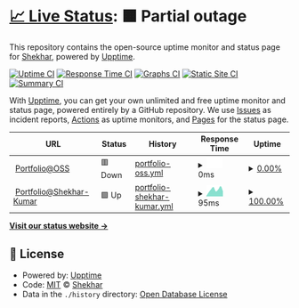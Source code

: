 # [📈 Live Status](https://The-Anton.github.io/upptime-test): <!--live status--> **🟧 Partial outage**

This repository contains the open-source uptime monitor and status page for [Shekhar](http://shekhar.aitoss.club/), powered by [Upptime](https://github.com/upptime/upptime).

[![Uptime CI](https://github.com/The-Anton/upptime-test/workflows/Uptime%20CI/badge.svg)](https://github.com/The-Anton/upptime-test/actions?query=workflow%3A%22Uptime+CI%22)
[![Response Time CI](https://github.com/The-Anton/upptime-test/workflows/Response%20Time%20CI/badge.svg)](https://github.com/The-Anton/upptime-test/actions?query=workflow%3A%22Response+Time+CI%22)
[![Graphs CI](https://github.com/The-Anton/upptime-test/workflows/Graphs%20CI/badge.svg)](https://github.com/The-Anton/upptime-test/actions?query=workflow%3A%22Graphs+CI%22)
[![Static Site CI](https://github.com/The-Anton/upptime-test/workflows/Static%20Site%20CI/badge.svg)](https://github.com/The-Anton/upptime-test/actions?query=workflow%3A%22Static+Site+CI%22)
[![Summary CI](https://github.com/The-Anton/upptime-test/workflows/Summary%20CI/badge.svg)](https://github.com/The-Anton/upptime-test/actions?query=workflow%3A%22Summary+CI%22)

With [Upptime](https://upptime.js.org), you can get your own unlimited and free uptime monitor and status page, powered entirely by a GitHub repository. We use [Issues](https://github.com/The-Anton/upptime-test/issues) as incident reports, [Actions](https://github.com/The-Anton/upptime-test/actions) as uptime monitors, and [Pages](https://The-Anton.github.io/upptime-test) for the status page.

<!--start: status pages-->
<!-- This summary is generated by Upptime (https://github.com/upptime/upptime) -->
<!-- Do not edit this manually, your changes will be overwritten -->
<!-- prettier-ignore -->
| URL | Status | History | Response Time | Uptime |
| --- | ------ | ------- | ------------- | ------ |
| <img alt="" src="https://icons.duckduckgo.com/ip3/shekhar.aitoss.club.ico" height="13"> [Portfolio@OSS](http://shekhar.aitoss.club/) | 🟥 Down | [portfolio-oss.yml](https://github.com/The-Anton/upptime-test/commits/HEAD/history/portfolio-oss.yml) | <details><summary><img alt="Response time graph" src="./graphs/portfolio-oss/response-time-week.png" height="20"> 0ms</summary><br><a href="https://The-Anton.github.io/upptime-test/history/portfolio-oss"><img alt="Response time 0" src="https://img.shields.io/endpoint?url=https%3A%2F%2Fraw.githubusercontent.com%2FThe-Anton%2Fupptime-test%2FHEAD%2Fapi%2Fportfolio-oss%2Fresponse-time.json"></a><br><a href="https://The-Anton.github.io/upptime-test/history/portfolio-oss"><img alt="24-hour response time 0" src="https://img.shields.io/endpoint?url=https%3A%2F%2Fraw.githubusercontent.com%2FThe-Anton%2Fupptime-test%2FHEAD%2Fapi%2Fportfolio-oss%2Fresponse-time-day.json"></a><br><a href="https://The-Anton.github.io/upptime-test/history/portfolio-oss"><img alt="7-day response time 0" src="https://img.shields.io/endpoint?url=https%3A%2F%2Fraw.githubusercontent.com%2FThe-Anton%2Fupptime-test%2FHEAD%2Fapi%2Fportfolio-oss%2Fresponse-time-week.json"></a><br><a href="https://The-Anton.github.io/upptime-test/history/portfolio-oss"><img alt="30-day response time 0" src="https://img.shields.io/endpoint?url=https%3A%2F%2Fraw.githubusercontent.com%2FThe-Anton%2Fupptime-test%2FHEAD%2Fapi%2Fportfolio-oss%2Fresponse-time-month.json"></a><br><a href="https://The-Anton.github.io/upptime-test/history/portfolio-oss"><img alt="1-year response time 0" src="https://img.shields.io/endpoint?url=https%3A%2F%2Fraw.githubusercontent.com%2FThe-Anton%2Fupptime-test%2FHEAD%2Fapi%2Fportfolio-oss%2Fresponse-time-year.json"></a></details> | <details><summary><a href="https://The-Anton.github.io/upptime-test/history/portfolio-oss">0.00%</a></summary><a href="https://The-Anton.github.io/upptime-test/history/portfolio-oss"><img alt="All-time uptime 12.17%" src="https://img.shields.io/endpoint?url=https%3A%2F%2Fraw.githubusercontent.com%2FThe-Anton%2Fupptime-test%2FHEAD%2Fapi%2Fportfolio-oss%2Fuptime.json"></a><br><a href="https://The-Anton.github.io/upptime-test/history/portfolio-oss"><img alt="24-hour uptime 0.00%" src="https://img.shields.io/endpoint?url=https%3A%2F%2Fraw.githubusercontent.com%2FThe-Anton%2Fupptime-test%2FHEAD%2Fapi%2Fportfolio-oss%2Fuptime-day.json"></a><br><a href="https://The-Anton.github.io/upptime-test/history/portfolio-oss"><img alt="7-day uptime 0.00%" src="https://img.shields.io/endpoint?url=https%3A%2F%2Fraw.githubusercontent.com%2FThe-Anton%2Fupptime-test%2FHEAD%2Fapi%2Fportfolio-oss%2Fuptime-week.json"></a><br><a href="https://The-Anton.github.io/upptime-test/history/portfolio-oss"><img alt="30-day uptime 1.38%" src="https://img.shields.io/endpoint?url=https%3A%2F%2Fraw.githubusercontent.com%2FThe-Anton%2Fupptime-test%2FHEAD%2Fapi%2Fportfolio-oss%2Fuptime-month.json"></a><br><a href="https://The-Anton.github.io/upptime-test/history/portfolio-oss"><img alt="1-year uptime 0.00%" src="https://img.shields.io/endpoint?url=https%3A%2F%2Fraw.githubusercontent.com%2FThe-Anton%2Fupptime-test%2FHEAD%2Fapi%2Fportfolio-oss%2Fuptime-year.json"></a></details>
| <img alt="" src="https://icons.duckduckgo.com/ip3/shekhar-kumar.web.app.ico" height="13"> [Portfolio@Shekhar-Kumar](https://shekhar-kumar.web.app/) | 🟩 Up | [portfolio-shekhar-kumar.yml](https://github.com/The-Anton/upptime-test/commits/HEAD/history/portfolio-shekhar-kumar.yml) | <details><summary><img alt="Response time graph" src="./graphs/portfolio-shekhar-kumar/response-time-week.png" height="20"> 95ms</summary><br><a href="https://The-Anton.github.io/upptime-test/history/portfolio-shekhar-kumar"><img alt="Response time 101" src="https://img.shields.io/endpoint?url=https%3A%2F%2Fraw.githubusercontent.com%2FThe-Anton%2Fupptime-test%2FHEAD%2Fapi%2Fportfolio-shekhar-kumar%2Fresponse-time.json"></a><br><a href="https://The-Anton.github.io/upptime-test/history/portfolio-shekhar-kumar"><img alt="24-hour response time 71" src="https://img.shields.io/endpoint?url=https%3A%2F%2Fraw.githubusercontent.com%2FThe-Anton%2Fupptime-test%2FHEAD%2Fapi%2Fportfolio-shekhar-kumar%2Fresponse-time-day.json"></a><br><a href="https://The-Anton.github.io/upptime-test/history/portfolio-shekhar-kumar"><img alt="7-day response time 95" src="https://img.shields.io/endpoint?url=https%3A%2F%2Fraw.githubusercontent.com%2FThe-Anton%2Fupptime-test%2FHEAD%2Fapi%2Fportfolio-shekhar-kumar%2Fresponse-time-week.json"></a><br><a href="https://The-Anton.github.io/upptime-test/history/portfolio-shekhar-kumar"><img alt="30-day response time 85" src="https://img.shields.io/endpoint?url=https%3A%2F%2Fraw.githubusercontent.com%2FThe-Anton%2Fupptime-test%2FHEAD%2Fapi%2Fportfolio-shekhar-kumar%2Fresponse-time-month.json"></a><br><a href="https://The-Anton.github.io/upptime-test/history/portfolio-shekhar-kumar"><img alt="1-year response time 101" src="https://img.shields.io/endpoint?url=https%3A%2F%2Fraw.githubusercontent.com%2FThe-Anton%2Fupptime-test%2FHEAD%2Fapi%2Fportfolio-shekhar-kumar%2Fresponse-time-year.json"></a></details> | <details><summary><a href="https://The-Anton.github.io/upptime-test/history/portfolio-shekhar-kumar">100.00%</a></summary><a href="https://The-Anton.github.io/upptime-test/history/portfolio-shekhar-kumar"><img alt="All-time uptime 100.00%" src="https://img.shields.io/endpoint?url=https%3A%2F%2Fraw.githubusercontent.com%2FThe-Anton%2Fupptime-test%2FHEAD%2Fapi%2Fportfolio-shekhar-kumar%2Fuptime.json"></a><br><a href="https://The-Anton.github.io/upptime-test/history/portfolio-shekhar-kumar"><img alt="24-hour uptime 100.00%" src="https://img.shields.io/endpoint?url=https%3A%2F%2Fraw.githubusercontent.com%2FThe-Anton%2Fupptime-test%2FHEAD%2Fapi%2Fportfolio-shekhar-kumar%2Fuptime-day.json"></a><br><a href="https://The-Anton.github.io/upptime-test/history/portfolio-shekhar-kumar"><img alt="7-day uptime 100.00%" src="https://img.shields.io/endpoint?url=https%3A%2F%2Fraw.githubusercontent.com%2FThe-Anton%2Fupptime-test%2FHEAD%2Fapi%2Fportfolio-shekhar-kumar%2Fuptime-week.json"></a><br><a href="https://The-Anton.github.io/upptime-test/history/portfolio-shekhar-kumar"><img alt="30-day uptime 100.00%" src="https://img.shields.io/endpoint?url=https%3A%2F%2Fraw.githubusercontent.com%2FThe-Anton%2Fupptime-test%2FHEAD%2Fapi%2Fportfolio-shekhar-kumar%2Fuptime-month.json"></a><br><a href="https://The-Anton.github.io/upptime-test/history/portfolio-shekhar-kumar"><img alt="1-year uptime 100.00%" src="https://img.shields.io/endpoint?url=https%3A%2F%2Fraw.githubusercontent.com%2FThe-Anton%2Fupptime-test%2FHEAD%2Fapi%2Fportfolio-shekhar-kumar%2Fuptime-year.json"></a></details>

<!--end: status pages-->

[**Visit our status website →**](https://The-Anton.github.io/upptime-test)

## 📄 License

- Powered by: [Upptime](https://github.com/upptime/upptime)
- Code: [MIT](./LICENSE) © [Shekhar](http://shekhar.aitoss.club/)
- Data in the `./history` directory: [Open Database License](https://opendatacommons.org/licenses/odbl/1-0/)
